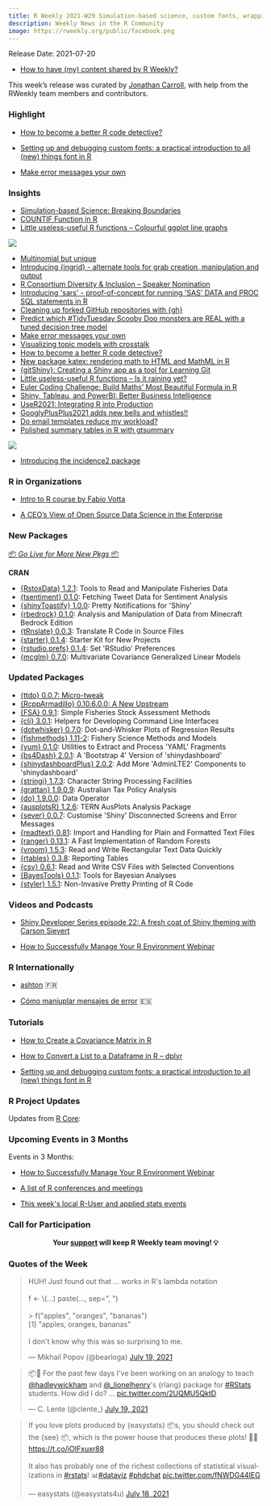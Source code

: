 ```yaml
---
title: R Weekly 2021-W29 Simulation-based science, custom fonts, wrapping errors
description: Weekly News in the R Community
image: https://rweekly.org/public/facebook.png
---
```


Release Date: 2021-07-20

+ [How to have (my) content shared by R Weekly?](https://github.com/rweekly/rweekly.org#how-to-have-my-content-shared-by-r-weekly)

This week’s release was curated by [Jonathan Carroll](https://twitter.com/carroll_jono), with help from the RWeekly team members and contributors.

###  Highlight

+ [How to become a better R code detective?](https://masalmon.eu/2021/07/13/code-detective/)

+ [Setting up and debugging custom fonts: a practical introduction to all (new) things font in R](https://yjunechoe.github.io/posts/2021-06-24-setting-up-and-debugging-custom-fonts/)

+ [Make error messages your own](https://eliocamp.github.io/codigo-r/en/2021/07/wrapper-stop/)

### Insights

+ [Simulation-based Science: Breaking Boundaries](https://fabiandablander.com/Simulation-based-Science.html)
+ [COUNTIF Function in R](https://finnstats.com/index.php/2021/07/18/countif-function-in-r/)
+ [Little useless-useful R functions – Colourful ggplot line graphs](https://tomaztsql.wordpress.com/2021/07/16/little-useless-useful-r-functions-colourful-ggplot-line-graphs/)

![](https://raw.githubusercontent.com/rweekly/image/master/2021/W29/linegraphs.png)

+ [Multinomial but unique](https://xianblog.wordpress.com/2021/07/16/multinomial-but-unique/)
+ [Introducing {ingrid} - alternate tools for grab creation, manipulation and output](https://coolbutuseless.github.io/2021/07/15/introducing-ingrid-alternate-tools-for-grab-creation-manipulation-and-output/)
+ [R Consortium Diversity & Inclusion – Speaker Nomination](https://www.r-consortium.org/blog/2021/07/14/r-consortium-diversity-inclusion-speaker-nomination)
+ [Introducing 'sars' - proof-of-concept for running 'SAS' DATA and PROC SQL statements in R](https://coolbutuseless.github.io/2021/07/14/introducing-sars-proof-of-concept-for-running-sas-data-and-proc-sql-statements-in-r/)
+ [Cleaning up forked GitHub repositories with {gh}](https://www.jumpingrivers.com/blog/github-clean-remove-forks/)
+ [Predict which #TidyTuesday Scooby Doo monsters are REAL with a tuned decision tree model](https://juliasilge.com/blog/scooby-doo/)
+ [Make error messages your own](https://eliocamp.github.io/codigo-r/en/2021/07/wrapper-stop/)
+ [Visualizing topic models with crosstalk](https://jtimm.net/2021/07/13/visualizing-topics/)
+ [How to become a better R code detective?](https://masalmon.eu/2021/07/13/code-detective/)
+ [New package katex: rendering math to HTML and MathML in R](https://ropensci.org/blog/2021/07/13/katex-release/)
+ [{gitShiny}: Creating a Shiny app as a tool for Learning Git](https://www.mango-solutions.com/gitshiny-creating-a-shiny-app-as-a-tool-for-learning-git/)
+ [Little useless-useful R functions – Is it raining yet?](https://tomaztsql.wordpress.com/2021/07/12/little-useless-useful-r-functions-is-it-raining-yet/)
+ [Euler Coding Challenge: Build Maths’ Most Beautiful Formula in R](https://blog.ephorie.de/euler-coding-challenge-build-maths-most-beautiful-formula-in-r)
+ [Shiny, Tableau, and PowerBI: Better Business Intelligence](https://blog.rstudio.com/2021/07/12/shiny-tableau-and-powerbi-better-business-intelligence/)
+ [UseR2021: Integrating R into Production](https://blog.rmhogervorst.nl/blog/2021/07/12/integrating-r-into-production/)
+ [GooglyPlusPlus2021 adds new bells and whistles!!](https://gigadom.in/2021/07/11/googlyplusplus2021-adds-new-bells-and-whistles/)
+ [Do email templates reduce my workload?](https://mcguinlu.netlify.app/2021/07/11/working-with-emails/)
+ [Polished summary tables in R with gtsummary](https://www.pipinghotdata.com/posts/2021-07-14-polished-summary-tables-in-r-with-gtsummary/)

![](https://raw.githubusercontent.com/rweekly/image/master/2021/W29/gtsummary.png)

+ [Introducing the incidence2 package](https://www.reconverse.org/posts/2021-07-13-introducing-incidence2/) 

###  R in Organizations

+ [Intro to R course by Fabio Votta](https://favstats.github.io/ds3_r_intro/#1)

+ [A CEO’s View of Open Source Data Science in the Enterprise](https://blog.rstudio.com/2021/07/15/a-ceo-s-view-of-open-source-data-science-in-the-enterprise/)

###  New Packages

<p class="added-hostname"><a href="https://rweekly.org/live" target="_blank" class="externalLink">📦 <i>Go Live for More New Pkgs</i> 📦</a></p>

**CRAN**

+ [{RstoxData} 1.2.1](https://cran.r-project.org/package=RstoxData): Tools to Read and Manipulate Fisheries Data
+ [{tsentiment} 0.1.0](https://cran.r-project.org/package=tsentiment): Fetching Tweet Data for Sentiment Analysis
+ [{shinyToastify} 1.0.0](https://cran.r-project.org/package=shinyToastify): Pretty Notifications for 'Shiny'
+ [{rbedrock} 0.1.0](https://cran.r-project.org/package=rbedrock): Analysis and Manipulation of Data from Minecraft Bedrock Edition
+ [{tRnslate} 0.0.3](https://cran.r-project.org/package=tRnslate): Translate R Code in Source Files
+ [{starter} 0.1.4](https://cran.r-project.org/package=starter): Starter Kit for New Projects
+ [{rstudio.prefs} 0.1.4](https://cran.r-project.org/package=rstudio.prefs): Set 'RStudio' Preferences
+ [{mcglm} 0.7.0](https://cran.r-project.org/package=mcglm): Multivariate Covariance Generalized Linear Models

### Updated Packages

+ [{ttdo} 0.0.7: Micro-tweak](http://dirk.eddelbuettel.com/blog/2021/07/17#ttdo_0.0.8)
+ [{RcppArmadillo} 0.10.6.0.0: A New Upstream](http://dirk.eddelbuettel.com/blog/2021/07/16#rcpparmadillo_0.10.6.0.0)
+ [{FSA} 0.9.1](https://cran.r-project.org/package=FSA): Simple Fisheries Stock Assessment Methods
+ [{cli} 3.0.1](https://cran.r-project.org/package=cli): Helpers for Developing Command Line Interfaces
+ [{dotwhisker} 0.7.0](https://cran.r-project.org/package=dotwhisker): Dot-and-Whisker Plots of Regression Results
+ [{fishmethods} 1.11-2](https://cran.r-project.org/package=fishmethods): Fishery Science Methods and Models
+ [{yum} 0.1.0](https://cran.r-project.org/package=yum): Utilities to Extract and Process 'YAML' Fragments
+ [{bs4Dash} 2.0.1](https://cran.r-project.org/package=bs4Dash): A 'Bootstrap 4' Version of 'shinydashboard'
+ [{shinydashboardPlus} 2.0.2](https://cran.r-project.org/package=shinydashboardPlus): Add More 'AdminLTE2' Components to 'shinydashboard'
+ [{stringi} 1.7.3](https://cran.r-project.org/package=stringi): Character String Processing Facilities
+ [{grattan} 1.9.0.9](https://cran.r-project.org/package=grattan): Australian Tax Policy Analysis
+ [{do} 1.9.0.0](https://cran.r-project.org/package=do): Data Operator
+ [{ausplotsR} 1.2.6](https://cran.r-project.org/package=ausplotsR): TERN AusPlots Analysis Package
+ [{sever} 0.0.7](https://cran.r-project.org/package=sever): Customise 'Shiny' Disconnected Screens and Error Messages
+ [{readtext} 0.81](https://cran.r-project.org/package=readtext): Import and Handling for Plain and Formatted Text Files
+ [{ranger} 0.13.1](https://cran.r-project.org/package=ranger): A Fast Implementation of Random Forests
+ [{vroom} 1.5.3](https://cran.r-project.org/package=vroom): Read and Write Rectangular Text Data Quickly
+ [{rtables} 0.3.8](https://cran.r-project.org/package=rtables): Reporting Tables
+ [{csv} 0.6.1](https://cran.r-project.org/package=csv): Read and Write CSV Files with Selected Conventions
+ [{BayesTools} 0.1.1](https://cran.r-project.org/package=BayesTools): Tools for Bayesian Analyses
+ [{styler} 1.5.1](https://cran.r-project.org/package=styler): Non-Invasive Pretty Printing of R Code

###  Videos and Podcasts

+ [Shiny Developer Series episode 22: A fresh coat of Shiny theming with Carson Sievert](https://www.youtube.com/watch?v=xTafvYX3zmE)

+ [How to Successfully Manage Your R Environment Webinar](https://www.mango-solutions.com/how-to-successfully-manage-your-r-environment-webinar/)

### R Internationally

+ [ashton](https://www.simoncoulombe.com/2021/07/ashton/) 🇫🇷

+ [Cómo maniuplar mensajes de error](https://eliocamp.github.io/codigo-r/2021/07/wrapper-stop/) 🇪🇸

###  Tutorials

+ [How to Create a Covariance Matrix in R](https://finnstats.com/index.php/2021/07/11/how-to-create-a-covariance-matrix-in-r/)

+ [How to Convert a List to a Dataframe in R – dplyr](https://www.marsja.se/how-to-convert-a-list-to-a-dataframe-in-r-dplyr/)

+ [Setting up and debugging custom fonts: a practical introduction to all (new) things font in R](https://yjunechoe.github.io/posts/2021-06-24-setting-up-and-debugging-custom-fonts/)

<!--<div class="post-more-begin></div><div class="post-more-end"></div>-->

###  R Project Updates

Updates from [R Core](http://developer.r-project.org/blosxom.cgi/R-devel/NEWS):

###  Upcoming Events in 3 Months

Events in 3 Months:

+ [How to Successfully Manage Your R Environment Webinar](https://www.mango-solutions.com/how-to-successfully-manage-your-r-environment-webinar/)

+ [A list of R conferences and meetings](https://jumpingrivers.github.io/meetingsR/events.html)

+ [This week's local R-User and applied stats events](https://community.rstudio.com/c/irl)

###  Call for Participation

<p class="hide-support added-hostname support-rweekly" style="text-align: center;font-weight: bold;">Your <a class="non-visited externalLink" href="https://www.patreon.com/rweekly" onclick="pas(this)">support</a> will keep R Weekly team moving! 💡</p>

###  Quotes of the Week

<blockquote class="twitter-tweet"><p lang="en" dir="ltr">HUH! Just found out that … works in R&#39;s lambda notation<br><br>f &lt;- \(...) paste(..., sep=&quot;, &quot;)<br><br>&gt; f(&quot;apples&quot;, &quot;oranges&quot;, &quot;bananas&quot;)<br>[1] &quot;apples, oranges, bananas&quot;<br><br>I don&#39;t know why this was so surprising to me.</p>&mdash; Mikhail Popov (@bearloga) <a href="https://twitter.com/bearloga/status/1417140478760439814?ref_src=twsrc%5Etfw">July 19, 2021</a></blockquote> <script async src="https://platform.twitter.com/widgets.js" charset="utf-8"></script>

<blockquote class="twitter-tweet"><p lang="en" dir="ltr">📦🧪 For the past few days I&#39;ve been working on an analogy to teach <a href="https://twitter.com/hadleywickham?ref_src=twsrc%5Etfw">@hadleywickham</a> and <a href="https://twitter.com/_lionelhenry?ref_src=twsrc%5Etfw">@_lionelhenry</a>&#39;s {rlang} package for <a href="https://twitter.com/hashtag/RStats?src=hash&amp;ref_src=twsrc%5Etfw">#RStats</a> students. How did I do? ... <a href="https://t.co/2UQMU5QktD">pic.twitter.com/2UQMU5QktD</a></p>&mdash; C. Lente (@clente_) <a href="https://twitter.com/clente_/status/1417250821943828481?ref_src=twsrc%5Etfw">July 19, 2021</a></blockquote> <script async src="https://platform.twitter.com/widgets.js" charset="utf-8"></script>

<blockquote class="twitter-tweet"><p lang="en" dir="ltr">If you love plots produced by {easystats} 📦s, you should check out the {see} 📦, which is the power house that produces these plots! 👨‍🏭 <a href="https://t.co/iOIFxuxr88">https://t.co/iOIFxuxr88</a><br><br>It also has probably one of the richest collections of statistical visualizations in <a href="https://twitter.com/hashtag/rstats?src=hash&amp;ref_src=twsrc%5Etfw">#rstats</a>! 📊<a href="https://twitter.com/hashtag/dataviz?src=hash&amp;ref_src=twsrc%5Etfw">#dataviz</a> <a href="https://twitter.com/hashtag/phdchat?src=hash&amp;ref_src=twsrc%5Etfw">#phdchat</a> <a href="https://t.co/fNWDG44IEG">pic.twitter.com/fNWDG44IEG</a></p>&mdash; easystats (@easystats4u) <a href="https://twitter.com/easystats4u/status/1416672361483489281?ref_src=twsrc%5Etfw">July 18, 2021</a></blockquote> <script async src="https://platform.twitter.com/widgets.js" charset="utf-8"></script>